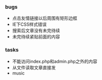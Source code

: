 ### bugs
- 点击友情链接以后周围有矩形边框
- IE下CSS样式错误
- 搜索后文章没有未完待续
- 未完待续紧贴前面的内容

### tasks
- 不能访问index.php和admin.php之外的内容
- 从文件读取文章直接发
- music
